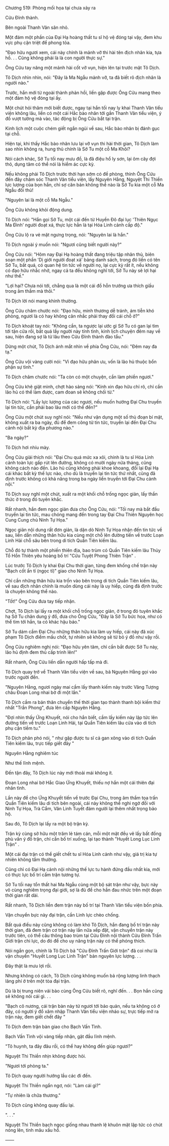 




Chương 519: Phòng mối họa tại chưa xảy ra


Cửu Đỉnh thành.

Bên ngoài Thanh Vân sân nhỏ.

Một đám một phần của Đại Hạ hoàng thất tu sĩ hộ vệ đóng tại vậy, đem khu vực phụ cận triệt để phong tỏa.

"Đạo hữu ngươi xem, cái này chính là mảnh vỡ thi hài tên địch nhân kia, tựa hồ. . . Cũng không phải là là con người thực sự."

Ông Cửu tay nâng một mảnh hài cốt vỡ vụn, hiện lên tại trước mặt Tô Dịch.

Tô Dịch nhìn nhìn, nói: "Đây là Ma Ngẫu mảnh vỡ, ta đã biết rõ địch nhân là người nào."

Trước, hắn mới từ ngoài thành phản hồi, liền gặp được Ông Cửu mang theo một đám hộ vệ đóng tại ấy.

Một chút hỏi thăm mới biết được, ngay tại hắn tối nay ly khai Thanh Vân tiểu viện không lâu, liền có một cái Hắc bào nhân tới gần Thanh Vân tiểu viện, ý đồ vượt tường mà vào, tác động bị Ông Cửu bắt tại trận.

Kinh lịch một cuộc chém giết ngắn ngủi về sau, Hắc bào nhân bị đánh gục tại chỗ.

Hiện tại, khi thấy Hắc bào nhân lưu lại vỡ vụn thi hài thời gian, Tô Dịch làm sao nhìn không ra, hung thủ chính là Sở Tu một cỗ Ma Khôi?

Nói cách khác, Sở Tu tối nay mưu đồ, là đã điệu hổ ly sơn, lại ôm cây đợi thỏ, dụng tâm có thể nói là hiểm ác cực kỳ.

Nếu không phải Tô Dịch trước thời hạn sớm có đề phòng, thỉnh Ông Cửu đến đây chăm sóc Thanh Vân tiểu viện, lấy Nguyên Hằng, Nguyệt Thi Thiền lực lượng của bọn hắn, chỉ sợ căn bản không thể nào là Sở Tu kia một cỗ Ma Ngẫu đối thủ!

"Nguyên lai là một cỗ Ma Ngẫu."

Ông Cửu không khỏi động dung.

Tô Dịch nói: "Hắn gọi Sở Tu, một cái đến từ Huyền Đô đại lục 'Thiên Ngục Ma Đình' người đoạt xá, thực lực hẳn là tại Hóa Linh cảnh cấp độ."

Ông Cửu lộ ra vẻ mặt ngưng trọng, nói: "Nguyên lai là hắn."

Tô Dịch ngoài ý muốn nói: "Ngươi cũng biết người này?"

Ông Cửu nói: "Hôm nay Đại Hạ hoàng thất đang triệu tập nhân thủ, biên soạn một phần 'Dị giới người đoạt xá' bảng danh sách, trong đó liền có tên Sở Tu, bất quá, có quan hệ tin tức về người nọ, lại cực kỳ rất ít, nếu không có đạo hữu nhắc nhở, ngay cả ta đều không nghĩ tới, Sở Tu này sẽ lợi hại như thế."

"Lợi hại? Chưa nói tới, chẳng qua là một cái đồ hỗn trướng ưa thích giấu trong âm thầm mà thôi."

Tô Dịch lời nói mang khinh thường.

Ông Cửu châm chước nói: "Đạo hữu, minh thương dễ tránh, ám tiễn khó phòng, ngươi là có hay không cân nhắc phải thay đổi cái chỗ ở?"

Tô Dịch khoát tay nói: "Không cần, ta ngược lại ước gì Sở Tu có gan lại tìm tới tận cửa rồi, bất quá lấy người này tính tình, kinh lịch chuyện đêm nay về sau, hiện đang sợ là từ lâu theo Cửu Đỉnh thành đào tẩu."

Dừng một chút, Tô Dịch ánh mắt nhìn về phía Ông Cửu, nói: "Đêm nay đa tạ."

Ông Cửu vội vàng cười nói: "Vì đạo hữu phân ưu, vốn là lão hủ thuộc bổn phận sự tình."

Tô Dịch châm chước nói: "Ta còn có một chuyện, cần làm phiền ngươi."

Ông Cửu khẽ giật mình, chợt hào sảng nói: "Kính xin đạo hữu chỉ rõ, chỉ cần lão hủ có thể làm được, cam đoan sẽ không chối từ."

Tô Dịch nói: "Lấy lực lượng của các ngươi, nếu muốn hướng Đại Chu truyền lại tin tức, cần phải bao lâu mới có thể đến?"

Ông Cửu một chút suy nghĩ nói: "Nếu như vận dụng một số thủ đoạn bí mật, không xuất ra ba ngày, đủ để đem công tử tin tức, truyền lại đến Đại Chu cảnh nội bất kỳ địa phương nào."

"Ba ngày?"

Tô Dịch hơi nhíu mày.

Ông Cửu giải thích nói: "Đại Chu quá mức xa xôi, chính là tu sĩ Hóa Linh cảnh toàn lực gấp rút lên đường, không có mười ngày nửa tháng, cũng không cách nào đến. Lão hủ cũng không phải khoe khoang, đổi lại Đại Hạ cái khác bất kỳ thế lực nào, cho dù là truyền lại tin tức thứ nhất, cũng đã định trước không có khả năng trong ba ngày liền truyền tới Đại Chu cảnh nội."

Tô Dịch suy nghĩ một chút, xuất ra một khối chỗ trống ngọc giản, lấy thần thức ở trong đó tuyên khắc.

Rất nhanh, hắn đem ngọc giản đưa cho Ông Cửu, nói: "Tối nay mà bắt đầu truyền lại tin tức, mau chóng mang đến trong tay Đại Chu Thiên Nguyên học Cung Cung chủ Ninh Tự Họa."

Ngọc giản nội dung rất đơn giản, là dặn dò Ninh Tự Họa nhận đến tin tức về sau, liền dẫn những thân hữu kia cùng một chỗ lên đường tiến về trước Loạn Linh Hải chỗ sâu bên trong di tích Quần Tiên kiếm lâu.

Chỗ đó tự thành một phiến thiên địa, bao trùm có Quần Tiên kiếm lâu Thủy Tổ Hồn Thiên yêu hoàng bố trí "Cửu Tuyệt Phong Thiên Trận" .

Lúc trước Tô Dịch ly khai Đại Chu thời gian, từng đem khống chế trận này "Bạch cốt ấn tỉ (ngọc tỉ)" giao cho Ninh Tự Họa.

Chỉ cần những thân hữu kia trốn vào bên trong di tích Quần Tiên kiếm lâu, về sau địch nhân chính là muốn dùng cái này là uy hiếp, cũng đã định trước là chuyện không thể nào.

"Tốt!" Ông Cửu đưa tay tiếp nhận.

Chợt, Tô Dịch lại lấy ra một khối chỗ trống ngọc giản, ở trong đó tuyên khắc hạ Sở Tu chân dung ý đồ, đưa cho Ông Cửu, "Đây là Sở Tu bức họa, như có thể tìm tới hắn, ta có khác hậu báo."

Sở Tu dám cầm Đại Chu những thân hữu kia làm uy hiếp, cái này đã xúc phạm Tô Dịch điểm mấu chốt, tự nhiên sẽ không sẽ từ bỏ ý đồ như vậy rồi.

Ông Cửu nghiêm nghị nói: "Đạo hữu yên tâm, chỉ cần bắt được Sở Tu này, lão hủ định đem thủ cấp trình lên!"

Rất nhanh, Ông Cửu liền dẫn người hấp tấp mà đi.

Tô Dịch quay trở về Thanh Vân tiểu viện về sau, bả Nguyên Hằng gọi vào trước người đến.

"Nguyên Hằng, ngươi ngày mai cầm lấy thanh kiếm này trước Vãng Tượng châu Đoạn Long nhai bờ đi một lần."

Tô Dịch cầm ra bản thân chuyển thế thời gian tạo thành thanh bội kiếm thứ nhất "Trần Phong", đưa lên cấp Nguyên Hằng.

"Đợi nhìn thấy Ứng Khuyết, nói cho hắn biết, cầm lấy kiếm này lập tức lên đường tiến về trước Loạn Linh Hải, tại Quần Tiên kiếm lâu cửa vào di tích phụ cận tiềm tu."

Tô Dịch phân phó nói, " như gặp được tu sĩ cả gan xông vào di tích Quần Tiên kiếm lâu, trực tiếp giết đây "

Nguyên Hằng nghiêm túc

Như thế lĩnh mệnh.

Đến tận đây, Tô Dịch lúc này mới thoải mái không ít.

Đoạn Long nhai bờ Hắc Giao Ứng Khuyết, thiếu nợ hắn một cái thiên đại nhân tình.

Lần này để cho Ứng Khuyết tiến về trước Đại Chu, trong âm thầm tọa trấn Quần Tiên kiếm lâu di tích bên ngoài, cái này không thể nghi ngờ đối với Ninh Tự Họa, Trà Cẩm, Văn Linh Tuyết đám người lại thêm nhất trọng bảo hộ.

Sau đó, Tô Dịch lại lấy ra một bộ trận kỳ.

Trận kỳ cùng sở hữu một trăm lẻ tám cán, mỗi một mặt đều vẽ lấy bất đồng phù văn ý đồ trận, chỉ cần bố trí xuống, lại tạo thành "Huyết Long Lục Linh Trận" .

Một cái đại trận có thể giết chết tu sĩ Hóa Linh cảnh như vậy, giá trị kia tự nhiên không tầm thường.

Cũng chỉ có Đại Hạ cảnh nội những thế lực tu hành đứng đầu nhất kia, mới có thực lực bố trí cấm trận tương tự.

Sở Tu tối nay tổn thất hai Ma Ngẫu cùng một bộ sát trận như vậy, bực này vô cùng nghiêm trọng đại giới, sợ là đủ để cho hắn đau nhức trên một đoạn thời gian rất dài.

Rất nhanh, Tô Dịch liền đem trận này bố trí tại Thanh Vân tiểu viện bốn phía.

Vận chuyển bực này đại trận, cần Linh lực chèo chống.

Bất quá điều này cũng không có làm khó Tô Dịch, hắn đang bố trí trận này thời gian, đã đem trận cơ trận này lần nữa xếp đặt, vận chuyển trận này trước tiên, có thể câu thông bao trùm tại Cửu Đỉnh nội thành Cửu Đỉnh Trấn Giới trận chi lực, do đó để cho uy năng trận này có thể phóng thích.

Nói ngắn gọn, chính là Tô Dịch bả "Cửu Đỉnh Trấn Giới trận" đã coi như là vận chuyển "Huyết Long Lục Linh Trận" bản nguyên lực lượng. . .

Đây thật là mưu lợi rồi.

Nhưng không có cách, Tô Dịch cũng không muốn bả rộng lượng linh thạch lãng phí ở trên một tòa đại trận.

Dù là bị trung niên vải bào cùng Ông Cửu biết rõ, nghĩ đến. . . Bọn hắn cũng sẽ không nói cái gì. . .

"Bạch cô nương, cái trận bàn này từ ngươi tới bảo quản, nếu ta không có ở đây, có người ý đồ xâm nhập Thanh Vân tiểu viện nháo sự, trực tiếp mở ra trận này, đem giết chết đây "

Tô Dịch đem trận bàn giao cho Bạch Vấn Tình.

Bạch Vấn Tình vội vàng tiếp nhận, gật đầu lĩnh mệnh.

"Tô huynh, ta đây đâu rồi, có thể hay không đến giúp ngươi?"

Nguyệt Thi Thiền nhịn không được hỏi.

"Ngươi tới phòng ta."

Tô Dịch quay người hướng lầu các đi đến.

Nguyệt Thi Thiền ngẩn ngơ, nói: "Làm cái gì?"

"Tự nhiên là chữa thương."

Tô Dịch cũng không quay đầu lại.

". . ."

Nguyệt Thi Thiền bạch ngọc giống nhau thanh lệ khuôn mặt lập tức có chút nóng lên, tinh mâu xấu hổ.

——




